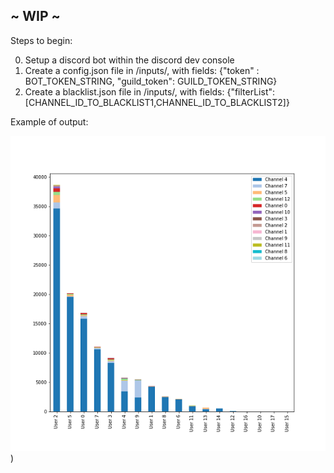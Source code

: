 ## ~ WIP ~

Steps to begin: 

0. Setup a discord bot within the discord dev console
1. Create a config.json file in /inputs/, with fields:
   {"token" : BOT_TOKEN_STRING, "guild_token": GUILD_TOKEN_STRING}
2. Create a blacklist.json file in /inputs/, with fields:
   {"filterList": [CHANNEL_ID_TO_BLACKLIST1,CHANNEL_ID_TO_BLACKLIST2]}
   
Example of output:

![alt text](https://github.com/KenLHua/DiscordAnalytics/blob/master/saved_figure.png?raw=true))
